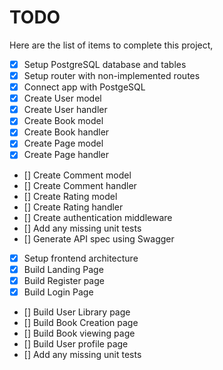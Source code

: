 # TODO

Here are the list of items to complete this project,

- [X] Setup PostgreSQL database and tables
- [X] Setup router with non-implemented routes
- [X] Connect app with PostgeSQL
- [X] Create User model
- [X] Create User handler
- [X] Create Book model
- [X] Create Book handler
- [X] Create Page model
- [X] Create Page handler
- [] Create Comment model
- [] Create Comment handler
- [] Create Rating model
- [] Create Rating handler
- [] Create authentication middleware
- [] Add any missing unit tests
- [] Generate API spec using Swagger
- [X] Setup frontend architecture
- [X] Build Landing Page
- [X] Build Register page
- [X] Build Login Page
- [] Build User Library page
- [] Build Book Creation page
- [] Build Book viewing page
- [] Build User profile page
- [] Add any missing unit tests
